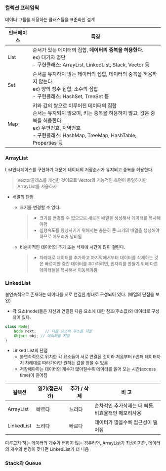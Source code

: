 ### 컬렉션 프레임웍

데이터 그룹을 저장하는 클래스들을 표준화한 설계

| 인터페이스 | 특징                                                                                                                                              |
| ----- | ----------------------------------------------------------------------------------------------------------------------------------------------- |
| List  | 순서가 있는 데이터의 집합, **데이터의 중복을 허용한다**.<br/>ex) 대기자 명단<br/> - 구현클래스: ArrayList, LinkedList, Stack, Vector 등                                          |
| Set   | 순서를 유지하지 않는 데이터의 집합, 데이터의 중복을 허용하지 않는다. <br>ex) 양의 정수 집합, 소수의 집합<br/>- 구현클래스: HashSet, TreeSet 등                                                |
| Map   | 키와 값의 쌍으로 이루어진 데이터의 집합<br/>순서는 유지되지 않으며, 키는 중복을 허용하지 않고, 값은 중복을 허용한다.<br/>ex) 우편번호, 지역번호<br/>- 구현클래스: HashMap, TreeMap, HashTable, Properties 등 |

### ArrayList

List인터페이스를 구현하기 때문에 데이터의 저장순서가 유지되고 중복을 허용한다.

> Vector클래스를 개선한 것이므로 Vector와 기능적인 측면이 동일하지만 ArrayList를 사용하자

- 배열의 단점
  
  - 크기를 변경할 수 없다.
    
    > - 크기를 변경할 수 없으므로 새로운 배열을 생성해서 데이터를 복사해야함
    > - 실행속도를 향상사키기 위해서는 충분히 큰 크기의 배열을 생성해야 하므로 메모리가 낭비됨
  
  - 비순차적인 데이터의 추가 또는 삭제에 시간이 많이 걸린다.
    
    > - 차례대로 데이터를 추가하고 마지막에서부터 데이터를 삭제하는 것은 빠르지만 중간 데이터를 추가하려면, 빈자리를 만들기 위해 다른 데이터들을 복사해서 이동해야함

### LinkedList

불연속적으로 존재하는 데이터를 서로 연결한 형태로 구성되어 있다. (배열의 단점을 보완)

- 각 요소(node)들은 자신과 연결된 다음 요소에 대한 참조(주소값)와 데이터로 구성되어 있다.

```java
class Node{
    Node next;    // 다음 요소의 주소를 저장
    Object obj; // 데이터를 저장
}
```

- Linked List의 단점
  - 불연속적으로 위치한 각 요소들이 서로 연결된 것이라 처음부터 n번째 데이터까지 차례대로 따라가야만 원하는 값을 얻을 수 있음
  - 저장해야하는 데이터의 개수가 많아질수록 데이터를 읽어 오는 시간(access time)이 길어짐

| 컬렉션        | 읽기(접근시간) | 추가 / 삭제 | 비 고                              |
| ---------- | -------- | ------- | -------------------------------- |
| ArrayList  | 빠르다      | 느리다     | 순차적인 추가삭제는 더 빠름.<br/>비효율적인 메모리사용 |
| LinkedList | 느리다      | 빠르다     | 데이터가 많을수록 접근성이 떨어짐               |

다루고자 하는 데이터의 개수가 변하지 않는 경우라면, ArrayList가 최상이지만, 데이터의 개수의 변경이 잦다면 LinkedList가 더 나음



### Stack과 Queue
